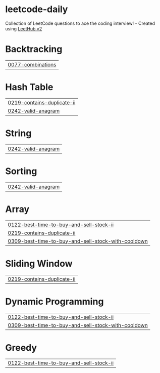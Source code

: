 # leetcode-daily
Collection of LeetCode questions to ace the coding interview! - Created using [LeetHub v2](https://github.com/arunbhardwaj/LeetHub-2.0)


# Backtracking
|  |
| ------- |
| [0077-combinations](https://github.com/saurabhsingh17/leetcode-daily/tree/master/0077-combinations) |
# Hash Table
|  |
| ------- |
| [0219-contains-duplicate-ii](https://github.com/saurabhsingh17/leetcode-daily/tree/master/0219-contains-duplicate-ii) |
| [0242-valid-anagram](https://github.com/saurabhsingh17/leetcode-daily/tree/master/0242-valid-anagram) |
# String
|  |
| ------- |
| [0242-valid-anagram](https://github.com/saurabhsingh17/leetcode-daily/tree/master/0242-valid-anagram) |
# Sorting
|  |
| ------- |
| [0242-valid-anagram](https://github.com/saurabhsingh17/leetcode-daily/tree/master/0242-valid-anagram) |
# Array
|  |
| ------- |
| [0122-best-time-to-buy-and-sell-stock-ii](https://github.com/saurabhsingh17/leetcode-daily/tree/master/0122-best-time-to-buy-and-sell-stock-ii) |
| [0219-contains-duplicate-ii](https://github.com/saurabhsingh17/leetcode-daily/tree/master/0219-contains-duplicate-ii) |
| [0309-best-time-to-buy-and-sell-stock-with-cooldown](https://github.com/saurabhsingh17/leetcode-daily/tree/master/0309-best-time-to-buy-and-sell-stock-with-cooldown) |
# Sliding Window
|  |
| ------- |
| [0219-contains-duplicate-ii](https://github.com/saurabhsingh17/leetcode-daily/tree/master/0219-contains-duplicate-ii) |
# Dynamic Programming
|  |
| ------- |
| [0122-best-time-to-buy-and-sell-stock-ii](https://github.com/saurabhsingh17/leetcode-daily/tree/master/0122-best-time-to-buy-and-sell-stock-ii) |
| [0309-best-time-to-buy-and-sell-stock-with-cooldown](https://github.com/saurabhsingh17/leetcode-daily/tree/master/0309-best-time-to-buy-and-sell-stock-with-cooldown) |
# Greedy
|  |
| ------- |
| [0122-best-time-to-buy-and-sell-stock-ii](https://github.com/saurabhsingh17/leetcode-daily/tree/master/0122-best-time-to-buy-and-sell-stock-ii) |